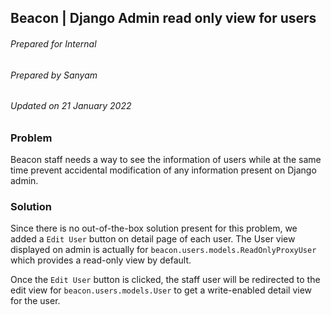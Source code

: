 ## Beacon | Django Admin read only view for users
###### Prepared for Internal
###### Prepared by Sanyam
###### Updated on 21 January 2022

### Problem

Beacon staff needs a way to see the information of users while at the same time prevent accidental modification of any information present on Django admin.

### Solution

Since there is no out-of-the-box solution present for this problem, we added a `Edit User` button on detail page of each user. The User view displayed on admin is actually for `beacon.users.models.ReadOnlyProxyUser` which provides a read-only view by default.

Once the `Edit User` button is clicked, the staff user will be redirected to the edit view for `beacon.users.models.User` to get a write-enabled detail view for the user.
